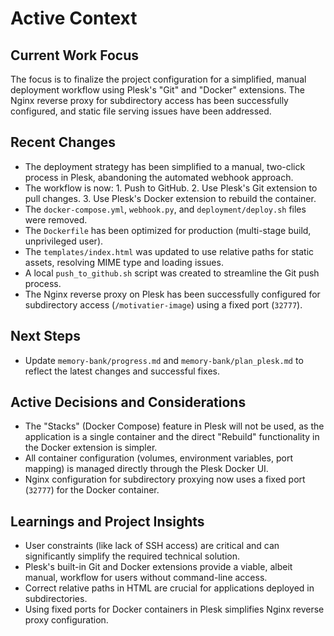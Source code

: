 # Active Context

## Current Work Focus
The focus is to finalize the project configuration for a simplified, manual deployment workflow using Plesk's "Git" and "Docker" extensions. The Nginx reverse proxy for subdirectory access has been successfully configured, and static file serving issues have been addressed.

## Recent Changes
- The deployment strategy has been simplified to a manual, two-click process in Plesk, abandoning the automated webhook approach.
- The workflow is now: 1. Push to GitHub. 2. Use Plesk's Git extension to pull changes. 3. Use Plesk's Docker extension to rebuild the container.
- The `docker-compose.yml`, `webhook.py`, and `deployment/deploy.sh` files were removed.
- The `Dockerfile` has been optimized for production (multi-stage build, unprivileged user).
- The `templates/index.html` was updated to use relative paths for static assets, resolving MIME type and loading issues.
- A local `push_to_github.sh` script was created to streamline the Git push process.
- The Nginx reverse proxy on Plesk has been successfully configured for subdirectory access (`/motivatier-image`) using a fixed port (`32777`).

## Next Steps
- Update `memory-bank/progress.md` and `memory-bank/plan_plesk.md` to reflect the latest changes and successful fixes.

## Active Decisions and Considerations
- The "Stacks" (Docker Compose) feature in Plesk will not be used, as the application is a single container and the direct "Rebuild" functionality in the Docker extension is simpler.
- All container configuration (volumes, environment variables, port mapping) is managed directly through the Plesk Docker UI.
- Nginx configuration for subdirectory proxying now uses a fixed port (`32777`) for the Docker container.

## Learnings and Project Insights
- User constraints (like lack of SSH access) are critical and can significantly simplify the required technical solution.
- Plesk's built-in Git and Docker extensions provide a viable, albeit manual, workflow for users without command-line access.
- Correct relative paths in HTML are crucial for applications deployed in subdirectories.
- Using fixed ports for Docker containers in Plesk simplifies Nginx reverse proxy configuration.
